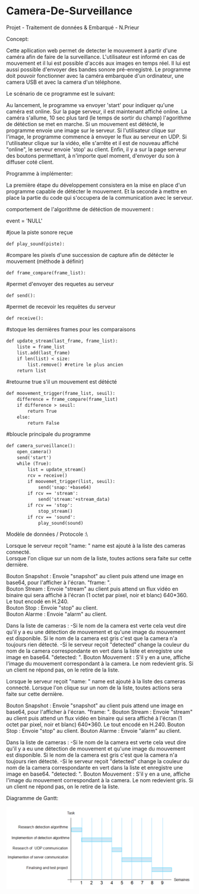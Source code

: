 # Camera-De-Surveillance
Projet - Traitement de données &amp; Embarqué - N.Prieur

Concept:

Cette apllication web permet de detecter le mouvement à partir d'une caméra afin de faire de la surveillance. L'utilisateur est informé en cas de mouvement 
et il lui est possible d'accés aux images en temps réel. Il lui est aussi possible d'envoyer des bandes sonore pré-enregistré.
Le programme doit pouvoir fonctionner avec la caméra embarquée d'un ordinateur, une camera USB et avec la camera d'un téléphone.



Le scénario de ce programme est le suivant: 

Au lancement, le programme va envoyer 'start' pour indiquer qu'une caméra est online. Sur la page serveur, il est maintenant affiché online. 
La caméra s'allume, 10 sec plus tard (le temps de sortir du champ) l'agorithme de détéction se met en marche.
Si un mouvement est détécté, le programme envoie une image sur le serveur.
Si l'utilisateur clique sur l'image, le programme commence à envoyer le flux au serveur en UDP. 
Si l'utilisateur clique sur la vidéo, elle s'arrête et il est de nouveau affiché "online", le serveur envoie 'stop' au client.
Enfin, il y a sur la page serveur des boutons permettant, à n'importe quel moment, d'envoyer du son à diffuser coté client. 



Programme à implémenter:

La première étape du développement consistera en la mise en place d'un programme capable de détécter le mouvement.
Et la seconde à mettre en place la partie du code qui s'occupera de la communication avec le serveur.


comportement de l'algorithme de détéction de mouvement :

event = 'NULL'

#joue la piste sonore reçue

	def play_sound(piste): 


#compare les pixels d'une succession de capture afin de détécter le mouvement (méthode à définir)

	def frame_compare(frame_list): 	


#permet d'envoyer des requetes au serveur

	def send(): 


#permet de recevoir les requêtes du serveur

	def receive(): 


#stoque les dernières frames pour les comparaisons

	def update_stream(last_frame, frame_list): 
		liste = frame_list
		list.add(last_frame)
		if len(list) < size:
			list.remove() #retire le plus ancien
		return list


 #retourne true s'il un mouvement est détécté
 
	def moovement_trigger(frame_list, seuil):
		difference = frame_compare(frame_list)
		if difference > seuil:
			return True
		else:
			return False
		
		
#bloucle principale du programme

	def camera_surveillance(): 
		open_camera()
		send('start')
		while (True):
			list = update_stream()
			rcv = receive()
			if moovemet_trigger(list, seuil):
				send('snap:'+base64)
			if rcv == 'stream':
				send('stream:'+stream_data)
			if rcv == 'stop':
				stop_stream()
			if rcv == 'sound':
				play_sound(sound)



Modèle de données / Protocole :\

Lorsque le serveur reçoit "name: <name>" name est ajouté à la liste des cameras connecté.\
Lorsque l'on clique sur un nom de la liste, toutes actions sera faite sur cette dernière.  

Bouton Snapshot : Envoie  "snapshot" au client puis attend une image en base64, pour l'afficher à l'écran. "frame: <string>".  
Bouton Stream : Envoie "stream" au client puis attend un flux vidéo en binaire qui sera affiché à l'écran (1 octet par pixel, noir et blanc) 640*360. Le tout encodé en H.240.  
Bouton Stop : Envoie "stop" au client.  
Bouton Alarme : Envoie "alarm" au client.  

Dans la liste de cameras :
-Si le nom de la camera est verte cela veut dire qu'il y a eu une détection de mouvement et qu'une image du mouvement est disponible.
 Si le nom de la camera est gris c'est que la camera n'a toujours rien détecté.
-Si le serveur reçoit "detected" change la couleur du nom de la camera correspondante en vert dans la liste et enregistre une image en base64. "detected: <string>".
Bouton Mouvement : S'il y en a une, affiche l'image du mouvement correspondant à la camera. Le nom redevient gris.
Si un client ne répond pas, on le retire de la liste.

Lorsque le serveur reçoit "name: <name>" name est ajouté à la liste des cameras connecté.
Lorsque l'on clique sur un nom de la liste, toutes actions sera faite sur cette dernière.

Bouton Snapshot : Envoie  "snapshot" au client puis attend une image en base64, pour l'afficher à l'écran. "frame: <string>".
Bouton Stream : Envoie "stream" au client puis attend un flux vidéo en binaire qui sera affiché à l'écran (1 octet par pixel, noir et blanc) 640*360. Le tout encodé en H.240.
Bouton Stop : Envoie "stop" au client.
Bouton Alarme : Envoie "alarm" au client.

Dans la liste de cameras :
-Si le nom de la camera est verte cela veut dire qu'il y a eu une détection de mouvement et qu'une image du mouvement est disponible.
 Si le nom de la camera est gris c'est que la camera n'a toujours rien détecté.
-Si le serveur reçoit "detected" change la couleur du nom de la camera correspondante en vert dans la liste et enregistre une image en base64. "detected: <string>".
Bouton Mouvement : S'il y en a une, affiche l'image du mouvement correspondant à la camera. Le nom redevient gris.
Si un client ne répond pas, on le retire de la liste.


Diagramme de Gantt:

![picture](img/gantt.png)

